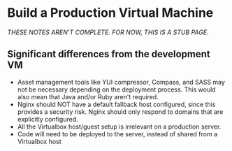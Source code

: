 # Build a Production Virtual Machine
*THESE NOTES AREN'T COMPLETE.  FOR NOW, THIS IS A STUB PAGE.*

## Significant differences from the development VM
- Asset management tools like YUI compressor, Compass, and SASS may not be necessary depending on the deployment process. This would also mean that Java and/or Ruby aren't required.
- Nginx should NOT have a default fallback host configured, since this provides a security risk.  Nginx should only respond to domains that are explicitly configured.
- All the Virtualbox host/guest setup is irrelevant on a production server.
- Code will need to be deployed to the server, instead of shared from a Virtualbox host
